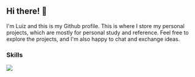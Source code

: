 ## Hi there! 👋

I'm Luiz and this is my Github profile. This is where I store my personal projects, which are mostly for personal study and reference. Feel free to explore the projects, and I'm also happy to chat and exchange ideas.

### Skills

<a href="https://skillicons.dev">
  <img src="https://skillicons.dev/icons?i=java,spring,js,ts,html,css,nodejs,mysql,postgres,mongodb,kafka,git,rabbitmq,docker"/>
</a>
